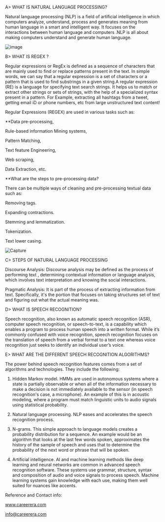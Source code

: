 A> WHAT IS NATURAL LANGUAGE PROCESSING? 

Natural language processing (NLP) is a field of artificial intelligence in which computers analyze, understand, process and generates meaning from human language in a smart and intelligent way. It focuses on the interactions between human language and computers .NLP is all about making computers understand and generate human language.

![image](https://github.com/sspheng/Natural-Language-Processing/assets/78303183/488dcfad-84d9-4ba7-893e-f5667a1bbe8a)

B> WHAT IS REGEX ?

Regular expressions or RegEx is defined as a sequence of characters that are mainly used to find or replace patterns present in the text. In simple words, we can say that a regular expression is a set of characters or a pattern that is used to find substrings in a given string.A regular expression (RE) is a language for specifying text search strings. It helps us to match or extract other strings or sets of strings, with the help of a specialized syntax present in a pattern. For Example, extracting all hashtags from a tweet, getting email iD or phone numbers, etc from large unstructured text content!

Regular Expressions (REGEX) are used in various tasks such as: 

**Data pre-processing,

Rule-based information Mining systems,

Pattern Matching,

Text feature Engineering,

Web scraping,

Data Extraction, etc.

**What are the steps to pre-processing data? 

There can be multiple ways of cleaning and pre-processing textual data such as: 

Removing tags.

Expanding contractions.

Stemming and lemmatization.

Tokenization.

Text lower casing. 

![Capture](https://github.com/sspheng/Natural-Language-Processing/assets/78303183/829bebf8-14ee-4067-8527-74ab78095d04)

C> STEPS OF NATURAL LANGUAGE PROCESSING

Discourse Analysis: Discourse analysis may be defined as the process of performing text , determining contextual information or language analysis, which involves text interpretation and knowing the social interactions.  

Pragmatic Analysis: It is part of the process of extracting information from text. Specifically, it's the portion that focuses on taking structures set of text and figuring out what the actual meaning was.

D> WHAT IS SPEECH RECOGNITION?

Speech recognition, also known as automatic speech recognition (ASR), computer speech recognition, or speech-to-text, is a capability which enables a program to process human speech into a written format. While it’s commonly confused with voice recognition, speech recognition focuses on the translation of speech from a verbal format to a text one whereas voice recognition just seeks to identify an individual user’s voice.

E> WHAT ARE THE DIFFERENT SPEECH RECOGNITION ALGORITHMS?

The power behind speech recognition features comes from a set of algorithms and technologies. They include the following:

1. Hidden Markov model. HMMs are used in autonomous systems where a state is partially observable or when all of the information necessary to make a decision is not immediately available to the sensor (in speech recognition's case, a microphone). An example of this is in acoustic modeling, where a program must match linguistic units to audio signals using statistical probability.

2. Natural language processing. NLP eases and accelerates the speech recognition process.

3. N-grams. This simple approach to language models creates a probability distribution for a sequence. An example would be an algorithm that looks at the last few words spoken, approximates the history of the sample of speech and uses that to determine the probability of the next word or phrase that will be spoken.

4. Artificial intelligence. AI and machine learning methods like deep learning and neural networks are common in advanced speech recognition software. These systems use grammar, structure, syntax and composition of audio and voice signals to process speech. Machine learning systems gain knowledge with each use, making them well suited for nuances like accents.


Reference and Contact info:

www.careerera.com

info@careerera.com 



